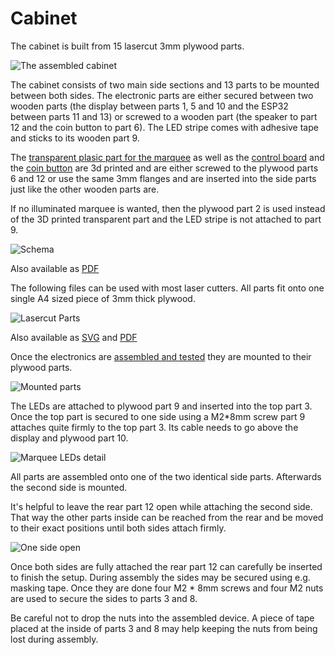 # Cabinet

The cabinet is built from 15 lasercut 3mm plywood parts.

![The assembled cabinet](assembled.jpg)

The cabinet consists of two main side sections and 13 parts to be
mounted between both sides. The electronic parts are either secured
between two wooden parts (the display between parts 1, 5 and 10 and
the ESP32 between parts 11 and 13) or screwed to a wooden part (the
speaker to part 12 and the coin button to part 6). The LED stripe
comes with adhesive tape and sticks to its wooden part 9.

The [transparent plasic part for the marquee](../marquee) as well as
the [control board](../controlboard) and the [coin
button](../coinbutton) are 3d printed and are either screwed to the
plywood parts 6 and 12 or use the same 3mm flanges and are inserted
into the side parts just like the other wooden parts are.

If no illuminated marquee is wanted, then the plywood part 2 is used
instead of the 3D printed transparent part and the LED stripe is not
attached to part 9.

![Schema](schema.png)

Also available as [PDF](schema.pdf)

The following files can be used with most laser cutters. All parts fit
onto one single A4 sized piece of 3mm thick plywood.

![Lasercut Parts](lasercut_parts.png)

Also available as [SVG](lasercut_parts.svg) and [PDF](lasercut_parts.pdf)

Once the electronics are [assembled and tested](../assembly) they are
mounted to their plywood parts.

![Mounted parts](mounted_parts.jpg)

The LEDs are attached to plywood part 9 and inserted into the top part
3. Once the top part is secured to one side using a M2*8mm screw part
9 attaches quite firmly to the top part 3. Its cable needs to go above
the display and plywood part 10.

![Marquee LEDs detail](marquee_leds.jpg)

All parts are assembled onto one of the two identical side parts. Afterwards the second side is mounted.

It's helpful to leave the rear part 12 open while attaching the second
side. That way the other parts inside can be reached from the rear and be moved to their exact positions until both sides attach firmly.

![One side open](side_open.jpg)

Once both sides are fully attached the rear part 12 can carefully be
inserted to finish the setup. During assembly the sides may be secured
using e.g. masking tape. Once they are done four M2 * 8mm screws and
four M2 nuts are used to secure the sides to parts 3 and 8.

Be careful not to drop the nuts into the assembled device. A piece of
tape placed at the inside of parts 3 and 8 may help keeping the nuts
from being lost during assembly.
